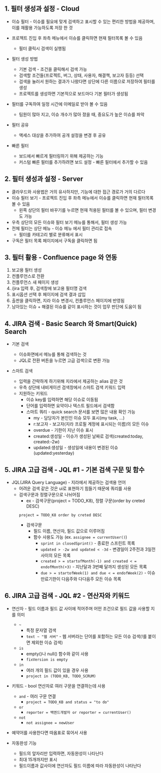 ## 1. 필터 생성과 설정 - Cloud
* 이슈 필터 - 이슈를 필요에 맞게 검색하고 표시할 수 있는 편리한 방법을 제공하며, 이를 재활용 가능하도록 저장 한 것
* 프로젝트 진입 후 좌측 메뉴에서 이슈를 클릭하면 현재 필터목록 볼 수 있음
  * 필터 클릭시 검색이 실행됨

* 필터 생성 방법
  * 기본 검색 - 조건을 클릭해서 검색 가능
  * 검색할 조건들(프로젝트, 버그, 상태, 사용자, 해결책, 보고자 등등) 선택
  * 검색을 눌러서 원하는 결과가 나왔다면 상단에 다른 이름으로 저장하여 필터를 생성
  * 프로젝트를 생성하면 기본적으로 보드마다 기본 필터가 생성됨

* 필터를 구독하여 일정 시간에 이메일로 받아 볼 수 있음
  * 팀원이 많아 지고, 이슈 개수가 많아 졌을 때, 중요도가 높은 이슈를 파악
* 필터 공유
  * 액세스 대상을 추가하여 공개 설정을 변경 후 공유
* 빠른 필터
  * 보드에서 빠르게 필터링하기 위해 제공하는 기능
  * 커스텀 빠른 필터를 추가하려면 보드 설정 - 빠른 필터에서 추가할 수 있음

## 2. 필터 생성과 설정 - Server
* 클라우드와 사용법은 거의 유사하지만, 기능에 대한 접근 경로가 거의 다르다
* 이슈 필터 보기 - 프로젝트 진입 후 좌측 메뉴에서 이슈를 클릭하면 현재 필터목록 볼 수 있음
  * 왼쪽 상단의 필터 바꾸기를 누르면 현재 적용된 필터를 볼 수 있으며, 필터 변경도 가능
* 우측 상단의 모든 이슈와 필터 보기 메뉴를 통해서, 필터 생성 가능
* 전체 필터는 상단 메뉴 - 이슈 메뉴 에서 필터 관리로 접속
  * 필터를 카테고리 별로 분류해서 표시
* 구독은 필터 목록 페이지에서 구독을 클릭하면 됨

## 3. 필터 활용 - Confluence page 와 연동
1. 보고용 필터 생성
2. 컨플루언스로 전환
3. 컨플루언스 새 페이지 생성
4. /jira 입력 후, 검색창에 보고용 필터명 검색
5. 표시옵션 선택 후 페이지에 검색 결과 삽입
6. 출판을 클릭하면, 지라 이슈 변경시, 컨플루언스 페이지에 반영됨
7. 남아있는 이슈 + 해결된 이슈를 같이 표시하는 것이 업무 판단에 도움이 됨

## 4. JIRA 검색 - Basic Search 와 Smart(Quick) Search
* 기본 검색
  * 이슈화면에서 메뉴를 통해 검색하는 것
  * JQL로 전환 버튼을 누르면 고급 검색으로 변환 가능

* 스마트 검색
  * 입력을 간략하게 하기위해 지라에서 제공하는 alias 같은 것
  * 우측 상단에 내비게이션 검색창에서 스마트 검색 키워드 입력
  * 지원하는 키워드
    * 이슈 key를 입력하면 해당 이슈로 이동됨
    * 단어를 입력하면 요약이나 텍스트 필드에서 검색함
    * 스마트 쿼리 - quick search 문서를 보면 많은 내용 확인 가능
      * my - 담당자가 본인인 이슈 모두 표시(my task, ...)
      * r:보고자 - 보고자(지라 프로필 계정에 표시되는 이름)의 모든 이슈
      * overdue - 기한이 지난 이슈 표시
      * created:생성일 - 이슈가 생성된 날짜로 검색(created:today, created:-2w)
      * updated:생성일 - 생성일에 내용이 변경된 이슈(updated:yesterday)

## 5. JIRA 고급 검색 - JQL #1 - 기본 검색 구문 및 함수
* JQL(JIRA Query Language) - 지라에서 제공하는 검색용 언어
  * 어려운 검색 같은 것은 ui로 표현하기 힘들기 때문에 쿼리를 사용
  * 검색구문과 정렬구문으로 나뉘어짐
    * ex - 검색구문(project = TODO_K8), 정렬 구문(order by creted DESC)
    ```
    project = TODO_K8 order by creted DESC
    ```
    * 검색구문
      * 필드 이름, 연산자, 필드 값으로 이루어짐
      * 함수 사용도 가능 (ex. `assignee = currentUser()`)
        * `sprint in closedSprint()` - 종료한 스프린트 목록
        * `updated > -2w and updated < -3d` - 변경일이 2주전과 3일전 사이의 모든 목록
        * `created > = startofMonth(-1) and created < = endofMonth(+3)` - 지난달과 3번째 달까지 생성된 모든 목록
        * `due > = startofWeek(1) and due < = endofWeek(2)` - 이슈 만료기한이 다음주와 다다음주 모든 이슈 목록

## 6. JIRA 고급 검색 - JQL #2 - 연산자와 키워드
* 연산자 - 필드 이름과 필드 값 사이에 적어주며 어떤 조건으로 필드 값을 사용할 지를 의미
  * `~`
    * 특정 문자열 검색
    * `text ~ "웹 서버"` - 웹 서버라는 단어를 포함하는 모든 이슈 검색(!를 붙이면 제외한 이슈 검색)
  * `is`
    * empty()나 null() 함수와 같이 사용
    * `fixVersion is empty`
  * `in`
    * 여러 개의 필드 값이 있을 경우 사용
    * `project in (TODO_KB, TODO_SCRUM)`

* 키워드 - bool 연산자로 여러 구문을 연결하는데 사용
  * `and` - 여러 구문 연결
    * `project = TODO_KB and status = "to do"`
  * `or`
    * `reporter = 백엔드개발자 or reporter = currentUser()`
  * `not`
    * `not assignee = newUser`
* 예약어를 사용한다면 따옴표로 묶어서 사용
* 자동완성 기능
  * 필드의 앞자리만 입력하면, 자동완성이 나타난다
  * 최대 15개까지만 표시
  * 필드이름과 값사이에 연산자도 필드 이름에 따라 자동완성이 나타난다
